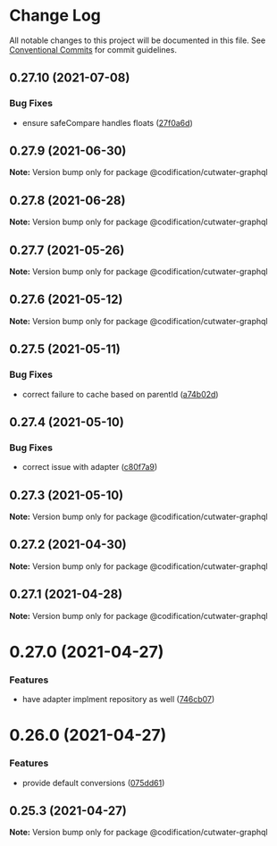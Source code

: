 # Change Log

All notable changes to this project will be documented in this file.
See [Conventional Commits](https://conventionalcommits.org) for commit guidelines.

## 0.27.10 (2021-07-08)


### Bug Fixes

* ensure safeCompare handles floats ([27f0a6d](https://github.com/CodificationOrg/cutwater/commit/27f0a6d3e559d862ebfff4ae925977e4d4bd5329))





## 0.27.9 (2021-06-30)

**Note:** Version bump only for package @codification/cutwater-graphql





## 0.27.8 (2021-06-28)

**Note:** Version bump only for package @codification/cutwater-graphql





## 0.27.7 (2021-05-26)

**Note:** Version bump only for package @codification/cutwater-graphql





## 0.27.6 (2021-05-12)

**Note:** Version bump only for package @codification/cutwater-graphql





## 0.27.5 (2021-05-11)


### Bug Fixes

* correct failure to cache based on parentId ([a74b02d](https://github.com/CodificationOrg/cutwater/commit/a74b02d327d19df570d0de9b5b3a09095cb7f838))





## 0.27.4 (2021-05-10)


### Bug Fixes

* correct issue with adapter ([c80f7a9](https://github.com/CodificationOrg/cutwater/commit/c80f7a93cdd420377f5d72a2e5635a99d560215d))





## 0.27.3 (2021-05-10)

**Note:** Version bump only for package @codification/cutwater-graphql





## 0.27.2 (2021-04-30)

**Note:** Version bump only for package @codification/cutwater-graphql





## 0.27.1 (2021-04-28)

**Note:** Version bump only for package @codification/cutwater-graphql





# 0.27.0 (2021-04-27)


### Features

* have adapter implment repository as well ([746cb07](https://github.com/CodificationOrg/cutwater/commit/746cb07897743c97e652ac90fa3e87a1d6c7be6d))





# 0.26.0 (2021-04-27)


### Features

* provide default conversions ([075dd61](https://github.com/CodificationOrg/cutwater/commit/075dd61d9e93497188ebffb53385e6e78d46f672))





## 0.25.3 (2021-04-27)

**Note:** Version bump only for package @codification/cutwater-graphql
